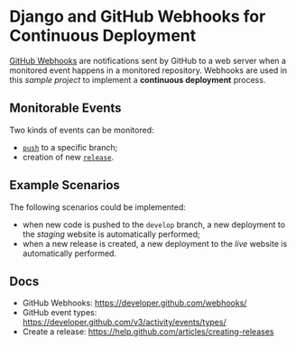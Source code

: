 Django and GitHub Webhooks for Continuous Deployment
====================================================

[GitHub Webhooks](https://developer.github.com/webhooks/) are notifications sent by GitHub to
a web server when a monitored event happens in a monitored repository.
Webhooks are used in this *sample project* to implement a **continuous deployment** process.

Monitorable Events
------------------
Two kinds of events can be monitored:
- [`push`](https://developer.github.com/v3/activity/events/types/#pushevent) to a specific branch;
- creation of new [`release`](https://developer.github.com/v3/activity/events/types/#releaseevent).

Example Scenarios
-----------------
The following scenarios could be implemented:
- when new code is pushed to the `develop` branch, a new deployment to the *staging* website is
 automatically performed;
- when a new release is created, a new deployment to the *live* website is automatically performed.

Docs
----
- GitHub Webhooks: https://developer.github.com/webhooks/
- GitHub event types: https://developer.github.com/v3/activity/events/types/
- Create a release: https://help.github.com/articles/creating-releases